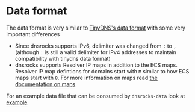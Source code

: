 # Data format

The data format is very similar to [TinyDNS's data format](https://cr.yp.to/djbdns/tinydns-data.html) with some very important differences
- Since dnsrocks supports IPv6, delimiter was changed from `:` to `,`  (although `:` is still a valid delimiter for IPv4 addresses to maintain compatibility with tinydns data format)
- dnsrocks supports Resolver IP maps in addition to the ECS maps. Resolver IP map defintions for domains start with `M` similar to how ECS maps start with `8`. For more information on maps read [the documentation on maps](maps.md)

For an example data file that can be consumed by `dnsrocks-data` look at [example](https://github.com/facebookincubator/dns/blob/main/dnsrocks/testdata/data/data.in)
